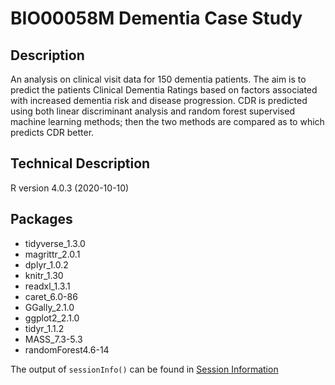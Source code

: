 # BIO00058M Dementia Case Study

## Description
An analysis on clinical visit data for 150 dementia patients. The aim is to predict the patients Clinical Dementia Ratings based on factors associated with increased dementia risk and disease progression. CDR is predicted using both linear discriminant analysis and random forest supervised machine learning methods; then the two methods are compared as to which predicts CDR better. 

## Technical Description
R version 4.0.3 (2020-10-10)

## Packages
 * tidyverse_1.3.0
 * magrittr_2.0.1
 * dplyr_1.0.2 
 * knitr_1.30
 * readxl_1.3.1
 * caret_6.0-86
 * GGally_2.1.0
 * ggplot2_2.1.0
 * tidyr_1.1.2
 * MASS_7.3-5.3
 * randomForest4.6-14
 
The output of `sessionInfo()` can be found in [Session Information](sessioninfo.md)